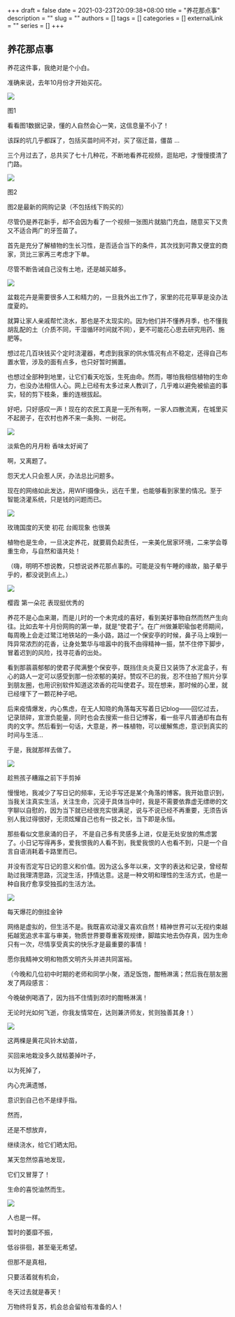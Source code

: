 +++
draft = false
date = 2021-03-23T20:09:38+08:00
title = "养花那点事"
description = ""
slug = ""
authors = []
tags = []
categories = []
externalLink = ""
series = []
+++

## **养花那点事**



养花这件事，我绝对是个小白。

准确来说，去年10月份才开始买花。

![](https://raw.githubusercontent.com/lshcool/pic/master/202112221550044.jpg)


图1



看看图1数据记录，懂的人自然会心一笑，这信息量不小了！

该踩的坑几乎都踩了，包括买苗时间不对，买了宿迁苗，僵苗 ...



三个月过去了，总共买了七十几种花，不断地看养花视频，逛贴吧，才慢慢摸清了门路。

![](https://raw.githubusercontent.com/lshcool/pic/master/202112221550046.jpg)

图2



图2是最新的网购记录（不包括线下购买的）

尽管仍是养花新手，却不会因为看了一个视频一张图片就脑门充血，随意买下又贵又不适合两广的牙签苗了。

首先是充分了解植物的生长习性，是否适合当下的条件，其次找到可靠又便宜的商家，货比三家再三考虑才下单。



尽管不断告诫自己没有土地，还是越买越多。

![](https://raw.githubusercontent.com/lshcool/pic/master/202112221550047.jpg)




盆栽花卉是需要很多人工和精力的，一旦我外出工作了，家里的花花草草是没办法度夏的。

就算让家人亲戚帮忙浇水，那也是不太现实的。因为他们并不懂养月季，也不懂我胡乱配的土（介质不同，干湿循环时间就不同），更不可能花心思去研究用药、施肥等。



想过花几百块钱买个定时浇灌器，考虑到我家的供水情况有点不稳定，还得自己布置水管，涉及的面有点多，也只好暂时搁置。



也想过全部种到地里，让它们看天吃饭，生死由命。然而，哪怕我相信植物的生命力，也没办法相信人心。网上已经有太多过来人教训了，几乎难以避免被偷盗的事实，轻的剪下枝条，重的连根拔起。



好吧，只好感叹一声！现在的农民工真是一无所有啊，一家人四散流离，在城里买不起房子，在农村也养不来一条狗、一树花。



![](https://raw.githubusercontent.com/lshcool/pic/master/202112221550048.jpg)


淡紫色的月月粉 香味太好闻了



啊，又离题了。

怨天尤人只会惹人厌，办法总比问题多。

现在的网络如此发达，用WIFI摄像头，远在千里，也能够看到家里的情况。至于智能浇灌系统，只是钱的问题而已。



![](https://raw.githubusercontent.com/lshcool/pic/master/202112221550049.jpg)


玫瑰国度的天使 初花 台阁现象 也很美



植物也是生命，一旦决定养花，就要肩负起责任，一来美化居家环境，二来学会尊重生命，与自然和谐共处！

（嗨，明明不想说教，只想说说养花那点事的。可能是没有午睡的缘故，脑子晕乎乎的，都没说到点上。）



![](https://raw.githubusercontent.com/lshcool/pic/master/202112221550050.jpg)

樱霞 第一朵花 表现挺优秀的



养花不是心血来潮，而是儿时的一个未完成的喜好，看到美好事物自然而然产生向往。比如去年十月份网购的第一单，就是“使君子”。在广州做兼职瑜伽老师期间，每周晚上会走过鹭江地铁站的一条小路，路过一个保安亭的时候，鼻子马上嗅到一阵异常浓烈的花香，让身处繁华与喧嚣中的我不由得精神一振，禁不住停下脚步，冒着迟到的风险，找寻花香的出处。



看到那蓊蓊郁郁的使君子爬满整个保安亭，既挡住炎炎夏日又装饰了水泥盒子，有心的路人一定可以感受到那一份浓郁的美好。赞叹不已的我，忍不住拍了照片分享到朋友圈，也用识别软件知道这浓香的花叫使君子。现在想来，那时候的心里，就已经埋下了一颗花种子吧。



后来疫情爆发，内心焦虑，在无人知晓的角落每天写着日记blog——回忆过去，记录琐碎，宣泄负能量，同时也会去搜索一些日记博客，看一些平凡普通却有血有肉的文字。然后看到一句话，大意是，养一株植物，可以缓解焦虑，意识到真实的时间与生活...



于是，我就那样去做了。

![](https://raw.githubusercontent.com/lshcool/pic/master/202112221550051.jpg)


趁熊孩子糟蹋之前下手剪掉



慢慢地，我减少了写日记的频率，无论手写还是某个角落的博客。我开始意识到，当我关注真实生活，关注生命，沉浸于具体当中时，我是不需要依靠虚无缥缈的文字聊以自慰的，因为当下就已经很充实很满足，说与不说已经不再重要，无须告诉别人我过得很好，无须炫耀自己也有一技之长，当下即是永恒。



那些看似文思泉涌的日子， 不是自己多有灵感多上进，仅是无处安放的焦虑罢了。小日记写得再多，爱我恨我的人看不到，我爱我恨的人也看不到，只是一个自言自语消耗着卡路里而已。



并没有否定写日记的意义和价值。因为这么多年以来，文字的表达和记录，曾经帮助过我理清思路，沉淀生活，抒情达意。这是一种文明和理性的生活方式，也是一种自我疗愈享受独孤的生活方法。



![](https://raw.githubusercontent.com/lshcool/pic/master/202112221550052.jpg)


每天爆花的倒挂金钟



网络是虚拟的，但生活不是。我既喜欢动漫又喜欢自然！精神世界可以无视约束越拓越宽追求丰富与审美，物质世界要尊重客观规律，脚踏实地去伪存真，因为生命只有一次，尽情享受真实的快乐才是最重要的事情！



愿你我精神文明和物质文明齐头并进共同富裕。



（今晚和几位初中时期的老师和同学小聚，酒足饭饱，酣畅淋漓；然后我在朋友圈发了两段感言：



今晚破例喝酒了，因为挡不住情到浓时的酣畅淋漓！

无论时光如何飞逝，你我友情常在，达则兼济师友，贫则独善其身！）



![](https://raw.githubusercontent.com/lshcool/pic/master/202112221550053.jpg)



这两棵是黄花风铃木幼苗，

买回来地栽没多久就枯萎掉叶子，

以为死掉了，

内心充满遗憾，

意识到自己也不是绿手指。

然而，

还是不想放弃，

继续浇水，给它们晒太阳。

某天忽然惊喜地发现，

它们又冒芽了！

生命的喜悦油然而生。



![](https://raw.githubusercontent.com/lshcool/pic/master/202112221550054.jpg)


人也是一样。

暂时的萎靡不振，

低谷徘徊，甚至毫无希望。



但那不是真相，

只要活着就有机会，

冬天过去就是春天！



万物终将复苏，机会总会留给有准备的人！